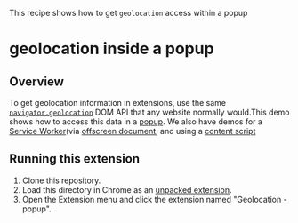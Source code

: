 This recipe shows how to get `geolocation` access within a popup

# geolocation inside a popup

## Overview

To get geolocation information in extensions, use the same [`navigator.geolocation`][6] DOM API that any website normally would.This demo shows how to access this data in a [popup][3]. We also have demos for a [Service Worker][5](via [offscreen document][2], and using a [content script][4]

## Running this extension

1. Clone this repository.
1. Load this directory in Chrome as an [unpacked extension][2].
1. Open the Extension menu and click the extension named "Geolocation - popup".

[1]: https://developer.chrome.com/docs/extensions/mv3/getstarted/development-basics/#load-unpacked
[2]: https://developer.chrome.com/docs/extensions/reference/offscreen/
[3]: /functional-samples/cookbook.geolocation-popup
[4]: /functional-samples/cookbook.geolocation-contentscript
[5]: /functional-samples/cookbook.geolocation-offscreen
[6]: https://developer.mozilla.org/docs/Web/API/Navigator/geolocation
